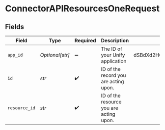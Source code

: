 # ConnectorAPIResourcesOneRequest


## Fields

| Field                                   | Type                                    | Required                                | Description                             | Example                                 |
| --------------------------------------- | --------------------------------------- | --------------------------------------- | --------------------------------------- | --------------------------------------- |
| `app_id`                                | *Optional[str]*                         | :heavy_minus_sign:                      | The ID of your Unify application        | dSBdXd2H6Mqwfg0atXHXYcysLJE9qyn1VwBtXHX |
| `id`                                    | *str*                                   | :heavy_check_mark:                      | ID of the record you are acting upon.   |                                         |
| `resource_id`                           | *str*                                   | :heavy_check_mark:                      | ID of the resource you are acting upon. |                                         |
